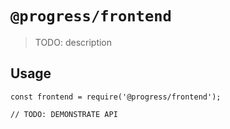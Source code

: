 # `@progress/frontend`

> TODO: description

## Usage

```
const frontend = require('@progress/frontend');

// TODO: DEMONSTRATE API
```
